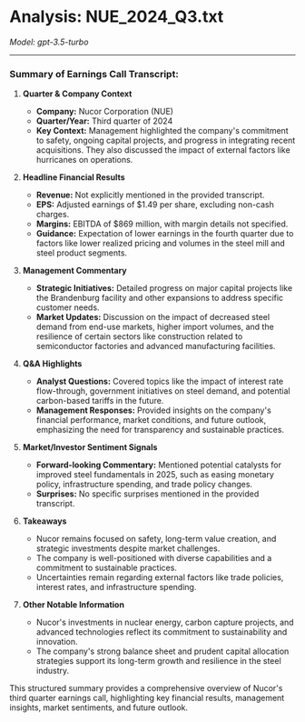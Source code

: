 # Analysis: NUE_2024_Q3.txt

*Model: gpt-3.5-turbo*

---

### Summary of Earnings Call Transcript:

1. **Quarter & Company Context**
   - **Company:** Nucor Corporation (NUE)
   - **Quarter/Year:** Third quarter of 2024
   - **Key Context:** Management highlighted the company's commitment to safety, ongoing capital projects, and progress in integrating recent acquisitions. They also discussed the impact of external factors like hurricanes on operations.

2. **Headline Financial Results**
   - **Revenue:** Not explicitly mentioned in the provided transcript.
   - **EPS:** Adjusted earnings of $1.49 per share, excluding non-cash charges.
   - **Margins:** EBITDA of $869 million, with margin details not specified.
   - **Guidance:** Expectation of lower earnings in the fourth quarter due to factors like lower realized pricing and volumes in the steel mill and steel product segments.

3. **Management Commentary**
   - **Strategic Initiatives:** Detailed progress on major capital projects like the Brandenburg facility and other expansions to address specific customer needs.
   - **Market Updates:** Discussion on the impact of decreased steel demand from end-use markets, higher import volumes, and the resilience of certain sectors like construction related to semiconductor factories and advanced manufacturing facilities.

4. **Q&A Highlights**
   - **Analyst Questions:** Covered topics like the impact of interest rate flow-through, government initiatives on steel demand, and potential carbon-based tariffs in the future.
   - **Management Responses:** Provided insights on the company's financial performance, market conditions, and future outlook, emphasizing the need for transparency and sustainable practices.

5. **Market/Investor Sentiment Signals**
   - **Forward-looking Commentary:** Mentioned potential catalysts for improved steel fundamentals in 2025, such as easing monetary policy, infrastructure spending, and trade policy changes.
   - **Surprises:** No specific surprises mentioned in the provided transcript.

6. **Takeaways**
   - Nucor remains focused on safety, long-term value creation, and strategic investments despite market challenges.
   - The company is well-positioned with diverse capabilities and a commitment to sustainable practices.
   - Uncertainties remain regarding external factors like trade policies, interest rates, and infrastructure spending.

7. **Other Notable Information**
   - Nucor's investments in nuclear energy, carbon capture projects, and advanced technologies reflect its commitment to sustainability and innovation.
   - The company's strong balance sheet and prudent capital allocation strategies support its long-term growth and resilience in the steel industry. 

This structured summary provides a comprehensive overview of Nucor's third quarter earnings call, highlighting key financial results, management insights, market sentiments, and future outlook.